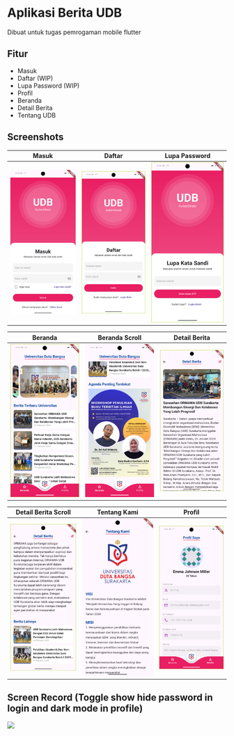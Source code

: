 
# Aplikasi Berita UDB

Dibuat untuk tugas pemrogaman mobile flutter


## Fitur

- Masuk
- Daftar (WIP)
- Lupa Password (WIP)
- Profil
- Beranda
- Detail Berita
- Tentang UDB


## Screenshots
| Masuk | Daftar | Lupa Password |
|:------:|:-----:|:-------------:|
| ![Login](https://github.com/rickyricko302/flutter-berita/blob/main/screenshoots/login.png) | ![Register](https://github.com/rickyricko302/flutter-berita/blob/main/screenshoots/register.png?)| ![Login](https://github.com/rickyricko302/flutter-berita/blob/main/screenshoots/forgot-password.png) |

| Beranda | Beranda Scroll |Detail Berita |
|:-------:|:-------------:|:-----------:|
| ![Beranda](https://github.com/rickyricko302/flutter-berita/blob/main/screenshoots/home.png) | ![Beranda Scroll](https://github.com/rickyricko302/flutter-berita/blob/main/screenshoots/home-scrolled.png)| ![Detail Berita](https://github.com/rickyricko302/flutter-berita/blob/main/screenshoots/detail-news.png) |

| Detail Berita Scroll | Tentang Kami | Profil |
|:--------------------:|:------------:|:------:|
| ![Detail Berita Scroll](https://github.com/rickyricko302/flutter-berita/blob/main/screenshoots/detail-news-scrolled.png) | ![Tentang Kami](https://github.com/rickyricko302/flutter-berita/blob/main/screenshoots/about-udb.png)| ![Login](https://github.com/rickyricko302/flutter-berita/blob/main/screenshoots/profile.png) |

## Screen Record (Toggle show hide password in login and dark mode in profile)
<img src="https://github.com/rickyricko302/flutter-berita/blob/main/screenshoots/screen-record.gif" height="700"/>
